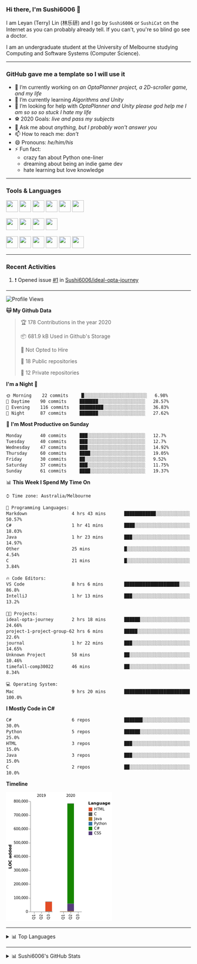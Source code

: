 ### Hi there, I'm Sushi6006 👋

<!--**Sushi6006/Sushi6006** is a ✨ _special_ ✨ repository because its `README.md` (this file) appears on your GitHub profile.-->

I am Leyan (Terry) Lin (林乐研) and I go by `Sushi6006` or `SushiCat` on the Internet as you can probably already tell. If you can't, you're so blind go see a doctor.

I am an undergraduate student at the University of Melbourne studying Computing and Software Systems (Computer Science). 

--- 

### GitHub gave me a template so I will use it
- 🔭 I’m currently working on *an OptaPlanner project, a 2D-scroller game, and my life*
- 🌱 I’m currently learning *Algorithms and Unity*
- 🤔 I’m looking for help with *OptaPlanner and Unity please god help me I am so so so stuck I hate my life*
- ⚽️ 2020 Goals: *live and pass my subjects*
- 💬 Ask me about *anything, but I probably won't answer you*
- 📫 How to reach me: *don't*
- 😄 Pronouns: *he/him/his*
- ⚡ Fun fact:
  - crazy fan about Python one-liner
  - dreaming about being an indie game dev
  - hate learning but love knowledge

---

### Tools & Languages
<p>
  <img height="32" width="32" src="https://cdn.jsdelivr.net/npm/simple-icons@v3/icons/apple.svg"/>
  <img height="32" width="32" src="https://cdn.jsdelivr.net/npm/simple-icons@v3/icons/visualstudiocode.svg"/>
  <img height="32" width="32" src="https://cdn.jsdelivr.net/npm/simple-icons@v3/icons/github.svg"/>
  <img height="32" width="32" src="https://cdn.jsdelivr.net/npm/simple-icons@v3/icons/git.svg"/>
  <img height="32" width="32" src="https://cdn.jsdelivr.net/npm/simple-icons@v3/icons/discord.svg"/>
  <img height="32" width="32" src="https://cdn.jsdelivr.net/npm/simple-icons@v3/icons/atom.svg"/>
</p>
<p>
  <img height="32" width="32" src="https://cdn.jsdelivr.net/npm/simple-icons@v3/icons/adobephotoshop.svg"/>
  <img height="32" width="32" src="https://cdn.jsdelivr.net/npm/simple-icons@v3/icons/adobexd.svg"/>
  <img height="32" width="32" src="https://cdn.jsdelivr.net/npm/simple-icons@v3/icons/vsco.svg"/>
  <img height="32" width="32" src="https://cdn.jsdelivr.net/npm/simple-icons@v3/icons/spotify.svg"/>
</p>
<p>
  <img height="32" width="32" src="https://cdn.jsdelivr.net/npm/simple-icons@v3/icons/python.svg"/>
  <img height="32" width="32" src="https://cdn.jsdelivr.net/npm/simple-icons@v3/icons/c.svg"/>
  <img height="32" width="32" src="https://cdn.jsdelivr.net/npm/simple-icons@v3/icons/csharp.svg"/>
  <img height="32" width="32" src="https://cdn.jsdelivr.net/npm/simple-icons@v3/icons/java.svg"/>
  <img height="32" width="32" src="https://cdn.jsdelivr.net/npm/simple-icons@v3/icons/markdown.svg"/>
  <img height="32" width="32" src="https://cdn.jsdelivr.net/npm/simple-icons@v3/icons/mysql.svg"/>
</p>

--- 

### Recent Activities
<!--START_SECTION:activity-->
1. ❗️ Opened issue [#1](https://github.com//Sushi6006/ideal-opta-journey/issues/1) in [Sushi6006/ideal-opta-journey](https://github.com//Sushi6006/ideal-opta-journey)
<!--END_SECTION:activity-->

---

<!--START_SECTION:waka-->
![Profile Views](http://img.shields.io/badge/Profile%20Views-19-blue)

**🐱 My Github Data** 

> 🏆 178 Contributions in the year 2020
 > 
> 📦 681.9 kB Used in Github's Storage 
 > 
> 🚫 Not Opted to Hire
 > 
> 📜 18 Public repositories
 > 
> 🔑 12 Private repositories 

**I'm a Night 🦉** 

```text
🌞 Morning    22 commits     █░░░░░░░░░░░░░░░░░░░░░░░░   6.98% 
🌆 Daytime    90 commits     ███████░░░░░░░░░░░░░░░░░░   28.57% 
🌃 Evening    116 commits    █████████░░░░░░░░░░░░░░░░   36.83% 
🌙 Night      87 commits     ███████░░░░░░░░░░░░░░░░░░   27.62%

```
📅 **I'm Most Productive on Sunday** 

```text
Monday       40 commits     ███░░░░░░░░░░░░░░░░░░░░░░   12.7% 
Tuesday      40 commits     ███░░░░░░░░░░░░░░░░░░░░░░   12.7% 
Wednesday    47 commits     ███░░░░░░░░░░░░░░░░░░░░░░   14.92% 
Thursday     60 commits     ████░░░░░░░░░░░░░░░░░░░░░   19.05% 
Friday       30 commits     ██░░░░░░░░░░░░░░░░░░░░░░░   9.52% 
Saturday     37 commits     ███░░░░░░░░░░░░░░░░░░░░░░   11.75% 
Sunday       61 commits     ████░░░░░░░░░░░░░░░░░░░░░   19.37%

```


📊 **This Week I Spend My Time On** 

```text
⌚︎ Time zone: Australia/Melbourne

💬 Programming Languages: 
Markdown                 4 hrs 43 mins       ████████████░░░░░░░░░░░░░   50.57% 
C#                       1 hr 41 mins        ████░░░░░░░░░░░░░░░░░░░░░   18.03% 
Java                     1 hr 23 mins        ███░░░░░░░░░░░░░░░░░░░░░░   14.97% 
Other                    25 mins             █░░░░░░░░░░░░░░░░░░░░░░░░   4.54% 
C                        21 mins             █░░░░░░░░░░░░░░░░░░░░░░░░   3.84%

🔥 Code Editors: 
VS Code                  8 hrs 6 mins        █████████████████████░░░░   86.8% 
IntelliJ                 1 hr 13 mins        ███░░░░░░░░░░░░░░░░░░░░░░   13.2%

🐱‍💻 Projects: 
ideal-opta-journey       2 hrs 18 mins       ██████░░░░░░░░░░░░░░░░░░░   24.66% 
project-1-project-group-62 hrs 6 mins        █████░░░░░░░░░░░░░░░░░░░░   22.6% 
journal                  1 hr 22 mins        ███░░░░░░░░░░░░░░░░░░░░░░   14.65% 
Unknown Project          58 mins             ██░░░░░░░░░░░░░░░░░░░░░░░   10.46% 
timefall-comp30022       46 mins             ██░░░░░░░░░░░░░░░░░░░░░░░   8.34%

💻 Operating System: 
Mac                      9 hrs 20 mins       █████████████████████████   100.0%

```

**I Mostly Code in C#** 

```text
C#                       6 repos             ███████░░░░░░░░░░░░░░░░░░   30.0% 
Python                   5 repos             ██████░░░░░░░░░░░░░░░░░░░   25.0% 
HTML                     3 repos             ███░░░░░░░░░░░░░░░░░░░░░░   15.0% 
Java                     3 repos             ███░░░░░░░░░░░░░░░░░░░░░░   15.0% 
C                        2 repos             ██░░░░░░░░░░░░░░░░░░░░░░░   10.0%

```


**Timeline**

![Chart not found](https://github.com/Sushi6006/Sushi6006/blob/master/charts/bar_graph.png) 


<!--END_SECTION:waka-->


<!--
---

### Spotify Now Playing
<img src="https://novatorem-eight-fawn.vercel.app/api/spotify" alt="Sushi6006 Spotify Playing" width="350"/>
-->

--- 

<details>
  <summary>📊 Top Languages</summary>
  <br>
  <img src="https://github-readme-stats.vercel.app/api/top-langs/?username=sushi6006&layout=compact" alt="Top Langs">
</details>

---

<details>
  <summary>📊 Sushi6006's GitHub Stats</summary>
  <br>
  <img alt="Sushi6006's Github Stats" src="https://github-readme-stats.sushi6006.vercel.app/api?username=Sushi6006&show_icons=true"/>
</details>
  


